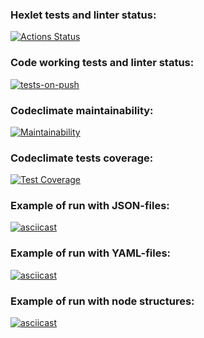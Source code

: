 ### Hexlet tests and linter status:
[![Actions Status](https://github.com/fishtriangle/backend-project-lvl2/workflows/hexlet-check/badge.svg)](https://github.com/fishtriangle/backend-project-lvl2/actions)

### Code working tests and linter status:
[![tests-on-push](https://github.com/fishtriangle/backend-project-lvl2/actions/workflows/tests-on-push.yml/badge.svg)](https://github.com/fishtriangle/backend-project-lvl2/actions/workflows/tests-on-push.yml)

### Codeclimate maintainability:
[![Maintainability](https://api.codeclimate.com/v1/badges/1b72e5781234ca347be8/maintainability)](https://codeclimate.com/github/fishtriangle/backend-project-lvl2/maintainability)

### Codeclimate tests coverage:
[![Test Coverage](https://api.codeclimate.com/v1/badges/1b72e5781234ca347be8/test_coverage)](https://codeclimate.com/github/fishtriangle/backend-project-lvl2/test_coverage)

### Example of run with JSON-files:
[![asciicast](https://asciinema.org/a/5vZ8Od9i0oDV4buxL3cPiUy2Z.svg)](https://asciinema.org/a/5vZ8Od9i0oDV4buxL3cPiUy2Z)

### Example of run with YAML-files:
[![asciicast](https://asciinema.org/a/sU9Qk0N79qr4O6vqQkmS1Rkv2.svg)](https://asciinema.org/a/sU9Qk0N79qr4O6vqQkmS1Rkv2)

### Example of run with node structures:
[![asciicast](https://asciinema.org/a/0Bc1IiXUpRRUqS2vIHuSWv1hs.svg)](https://asciinema.org/a/0Bc1IiXUpRRUqS2vIHuSWv1hs)
